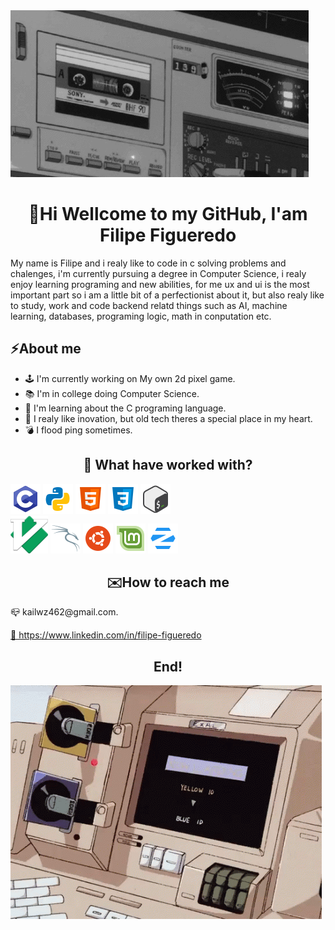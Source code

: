 <img src="https://github.com/kailwz/kailwz/blob/main/images/banner.gif" style="width{: 900;} height{:500;}">

<h1 align="center">🎯Hi Wellcome to my GitHub, I'am Filipe Figueredo</h1>
<p>My name is Filipe and i realy like to code in c solving problems and chalenges, i'm currently pursuing a degree in  Computer Science, i realy enjoy learning programing and new abilities, for me ux and ui is the most important part so i am a little bit of a perfectionist about it, but also realy like to study, work and code backend relatd things such as AI, machine learning, databases, programing logic, math in conputation etc.</p>

<div>
	<h2>⚡About me</h2>
	<ul>
		<li>🕹️ I'm currently working on My own 2d pixel game.</li>
		<li>📚 I'm in college doing Computer Science.</li>
		<li>🔭 I'm learning about the C programing language.</li>
		<li>📼 I realy like inovation, but old tech theres a special place in my heart.</li>
		<li>💣 I flood ping sometimes.</li>
	</ul>
</div>

<h2 align="center">🚀 What have worked with?</h2>

<div>
	<img src="https://github.com/kailwz/kailwz/blob/main/images/c_icon.png">
	<img src="https://github.com/kailwz/kailwz/blob/main/images/python_icon.png">
	<img src="https://github.com/kailwz/kailwz/blob/main/images/html_icon.png">
	<img src="https://github.com/kailwz/kailwz/blob/main/images/css_icon.png">
	<img src="https://github.com/kailwz/kailwz/blob/main/images/bash_icon.png">
</div>

<div>
	<img src="https://github.com/kailwz/kailwz/blob/main/images/vim_icon.png">
	<img src="https://github.com/kailwz/kailwz/blob/main/images/kali_icon.png">
	<img src="https://github.com/kailwz/kailwz/blob/main/images/ubuntu_icon.png">
	<img src="https://github.com/kailwz/kailwz/blob/main/images/mint_icon.png">
	<img src="https://github.com/kailwz/kailwz/blob/main/images/zorin_icon.png">
</div>

<h2 align="center">✉️How to reach me</h2>
<p>📪 kailwz462@gmail.com.</p>
<a href="https://www.linkedin.com/in/filipe-figueredo-2ba1b4263?utm_source=share&utm_campaign=share_via&utm_content=profile&utm_medium=android_app">🧰 https://www.linkedin.com/in/filipe-figueredo</a>

<h2 align="center">End!</h2>
<img src="https://github.com/kailwz/kailwz/blob/main/images/decoration.gif" style="text-decoration: none;">

